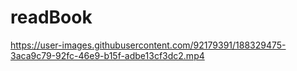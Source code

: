 # readBook

https://user-images.githubusercontent.com/92179391/188329475-3aca9c79-92fc-46e9-b15f-adbe13cf3dc2.mp4

